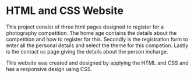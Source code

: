 # HTML and CSS Website

This project consist of three html pages designed to register for a photography competition.
The home age contains the details about the competition and how to register for this.
Secondly is the registration form to enter all the personal details and select the theme for this competion.
Lastly is the contact us page giving the details about the person incharge.

This website was created and designed by applying the HTML and CSS and has a responsive design using CSS.
